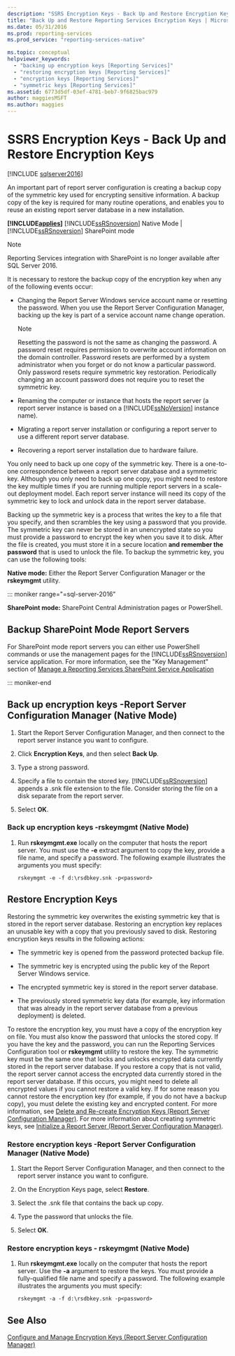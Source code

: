 ```yaml
---
description: "SSRS Encryption Keys - Back Up and Restore Encryption Keys"
title: "Back Up and Restore Reporting Services Encryption Keys | Microsoft Docs"
ms.date: 05/31/2016
ms.prod: reporting-services
ms.prod_service: "reporting-services-native"

ms.topic: conceptual
helpviewer_keywords: 
  - "backing up encryption keys [Reporting Services]"
  - "restoring encryption keys [Reporting Services]"
  - "encryption keys [Reporting Services]"
  - "symmetric keys [Reporting Services]"
ms.assetid: 6773d5df-03ef-4781-beb7-9f6825bac979
author: maggiesMSFT
ms.author: maggies
---
```

# SSRS Encryption Keys - Back Up and Restore Encryption Keys
[!INCLUDE [sqlserver2016](../../includes/applies-to-version/sqlserver2016.md)]

  An important part of report server configuration is creating a backup copy of the symmetric key used for encrypting sensitive information. A backup copy of the key is required for many routine operations, and enables you to reuse an existing report server database in a new installation.  
  
 **[!INCLUDE[applies](../../includes/applies-md.md)]**  [!INCLUDE[ssRSnoversion](../../includes/ssrsnoversion-md.md)] Native Mode | [!INCLUDE[ssRSnoversion](../../includes/ssrsnoversion-md.md)] SharePoint mode  

> [!NOTE]
> Reporting Services integration with SharePoint is no longer available after SQL Server 2016.
  
 It is necessary to restore the backup copy of the encryption key when any of the following events occur:  
  
-   Changing the Report Server Windows service account name or resetting the password. When you use the Report Server Configuration Manager, backing up the key is part of a service account name change operation.  
  
    > [!NOTE]
    > Resetting the password is not the same as changing the password. A password reset requires permission to overwrite account information on the domain controller. Password resets are performed by a system administrator when you forget or do not know a particular password. Only password resets require symmetric key restoration. Periodically changing an account password does not require you to reset the symmetric key.  
  
-   Renaming the computer or instance that hosts the report server (a report server instance is based on a [!INCLUDE[ssNoVersion](../../includes/ssnoversion-md.md)] instance name).  
  
-   Migrating a report server installation or configuring a report server to use a different report server database.  
  
-   Recovering a report server installation due to hardware failure.  
  
 You only need to back up one copy of the symmetric key. There is a one-to-one correspondence between a report server database and a symmetric key. Although you only need to back up one copy, you might need to restore the key multiple times if you are running multiple report servers in a scale-out deployment model. Each report server instance will need its copy of the symmetric key to lock and unlock data in the report server database.

 Backing up the symmetric key is a process that writes the key to a file that you specify, and then scrambles the key using a password that you provide. The symmetric key can never be stored in an unencrypted state so you must provide a password to encrypt the key when you save it to disk. After the file is created, you must store it in a secure location **and remember the password** that is used to unlock the file. To backup the symmetric key, you can use the following tools:  
  
 **Native mode:** Either the Report Server Configuration Manager or the **rskeymgmt** utility.  

::: moniker range="=sql-server-2016"
  
 **SharePoint mode:** SharePoint Central Administration pages or PowerShell.  
  
##  <a name="bkmk_backup_sharepoint"></a> Backup SharePoint Mode Report Servers  
 For SharePoint mode report servers you can either use PowerShell commands or use the management pages for the [!INCLUDE[ssRSnoversion](../../includes/ssrsnoversion-md.md)] service application. For more information, see the "Key Management" section of [Manage a Reporting Services SharePoint Service Application](../../reporting-services/report-server-sharepoint/manage-a-reporting-services-sharepoint-service-application.md)  

::: moniker-end
  
##  <a name="bkmk_backup_configuration_manager"></a> Back up encryption keys -Report Server Configuration Manager (Native Mode)  
  
1.  Start the Report Server Configuration Manager, and then connect to the report server instance you want to configure.  
  
2.  Click **Encryption Keys**, and then select **Back Up**.  
  
3.  Type a strong password.  
  
4.  Specify a file to contain the stored key. [!INCLUDE[ssRSnoversion](../../includes/ssrsnoversion-md.md)] appends a .snk file extension to the file. Consider storing the file on a disk separate from the report server.  
  
5.  Select **OK**.  
  
###  <a name="bkmk_backup_rskeymgmt"></a> Back up encryption keys -rskeymgmt (Native Mode)  
  
1.  Run **rskeymgmt.exe** locally on the computer that hosts the report server. You must use the **-e** extract argument to copy the key, provide a file name, and specify a password. The following example illustrates the arguments you must specify:  
  
    ```  
    rskeymgmt -e -f d:\rsdbkey.snk -p<password>  
    ```  
  
## Restore Encryption Keys  
 Restoring the symmetric key overwrites the existing symmetric key that is stored in the report server database. Restoring an encryption key replaces an unusable key with a copy that you previously saved to disk. Restoring encryption keys results in the following actions:  
  
-   The symmetric key is opened from the password protected backup file.  
  
-   The symmetric key is encrypted using the public key of the Report Server Windows service.  
  
-   The encrypted symmetric key is stored in the report server database.  
  
-   The previously stored symmetric key data (for example, key information that was already in the report server database from a previous deployment) is deleted.  
  
 To restore the encryption key, you must have a copy of the encryption key on file. You must also know the password that unlocks the stored copy. If you have the key and the password, you can run the Reporting Services Configuration tool or **rskeymgmt** utility to restore the key. The symmetric key must be the same one that locks and unlocks encrypted data currently stored in the report server database. If you restore a copy that is not valid, the report server cannot access the encrypted data currently stored in the report server database. If this occurs, you might need to delete all encrypted values if you cannot restore a valid key. If for some reason you cannot restore the encryption key (for example, if you do not have a backup copy), you must delete the existing key and encrypted content. For more information, see [Delete and Re-create Encryption Keys  &#40;Report Server Configuration Manager&#41;](../../reporting-services/install-windows/ssrs-encryption-keys-delete-and-re-create-encryption-keys.md). For more information about creating symmetric keys, see [Initialize a Report Server &#40;Report Server Configuration Manager&#41;](../../reporting-services/install-windows/ssrs-encryption-keys-initialize-a-report-server.md).  
  
###  <a name="bkmk_restore_configuration_manager"></a> Restore encryption keys -Report Server Configuration Manager (Native Mode)  
  
1.  Start the Report Server Configuration Manager, and then connect to the report server instance you want to configure.  
  
2.  On the Encryption Keys page, select **Restore**.  
  
3.  Select the .snk file that contains the back up copy.  
  
4.  Type the password that unlocks the file.  
  
5.  Select **OK**. 
  
###  <a name="bkmk_restore_rskeymgmt"></a> Restore encryption keys - rskeymgmt (Native Mode)  
  
1.  Run **rskeymgmt.exe** locally on the computer that hosts the report server. Use the **-a** argument to restore the keys. You must provide a fully-qualified file name and specify a password. The following example illustrates the arguments you must specify:  
  
    ```  
    rskeymgmt -a -f d:\rsdbkey.snk -p<password>  
    ```  
  
## See Also  
 [Configure and Manage Encryption Keys &#40;Report Server Configuration Manager&#41;](../../reporting-services/install-windows/ssrs-encryption-keys-manage-encryption-keys.md)  
  
  
